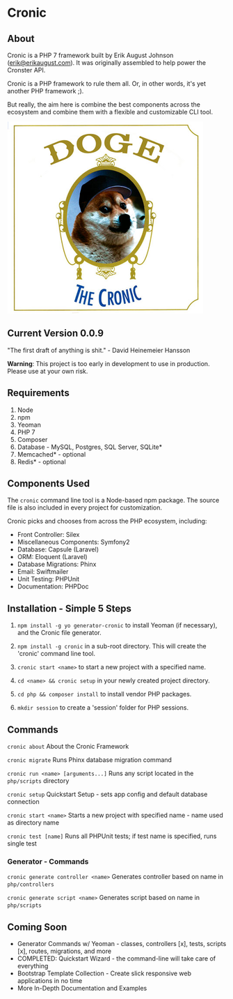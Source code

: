# Cronic

## About

Cronic is a PHP 7 framework built by Erik August Johnson (<erik@erikaugust.com>). 
It was originally assembled to help power the Cronster API.

Cronic is a PHP framework to rule them all. Or, in other words, it's yet another PHP framework ;).

But really, the aim here is combine the best components across the ecosystem and combine them with a flexible and customizable CLI tool. 

![Cronic](https://raw.githubusercontent.com/ErikAugust/cronic/master/cronic.jpg)

## Current Version 0.0.9

"The first draft of anything is shit." - David Heinemeier Hansson

**Warning**: This project is too early in development to use in production. 
Please use at your own risk.


## Requirements

1. Node
2. npm
3. Yeoman
4. PHP 7
5. Composer
6. Database - MySQL, Postgres, SQL Server, SQLite*
7. Memcached* - optional
8. Redis* - optional

## Components Used

The `cronic` command line tool is a Node-based npm package. 
The source file is also included in every project for customization.

Cronic picks and chooses from across the PHP ecosystem, including:

- Front Controller: Silex
- Miscellaneous Components: Symfony2
- Database: Capsule (Laravel)
- ORM: Eloquent (Laravel)
- Database Migrations: Phinx
- Email: Swiftmailer
- Unit Testing: PHPUnit
- Documentation: PHPDoc

## Installation - Simple 5 Steps

1. ```npm install -g yo generator-cronic``` to install Yeoman (if necessary), and the Cronic file generator.

2. ```npm install -g cronic``` in a sub-root directory. This will create the 'cronic' command line tool.
 
3. ```cronic start <name>``` to start a new project with a specified name.

4. ```cd <name> && cronic setup``` in your newly created project directory.

5. ```cd php && composer install``` to install vendor PHP packages.

6. ```mkdir session``` to create a 'session' folder for PHP sessions.


## Commands

```cronic about```
About the Cronic Framework

```cronic migrate```
Runs Phinx database migration command

```cronic run <name> [arguments...]```
Runs any script located in the ```php/scripts``` directory

```cronic setup```
Quickstart Setup - sets app config and default database connection

```cronic start <name>```
Starts a new project with specified name - name used as directory name

```cronic test [name]```
Runs all PHPUnit tests; if test name is specified, runs single test

### Generator - Commands

```cronic generate controller <name>```
Generates controller based on name in ```php/controllers```

```cronic generate script <name>```
Generates script based on name in ```php/scripts```

## Coming Soon

- Generator Commands w/ Yeoman - classes, controllers [x], tests, scripts [x], routes, migrations, and more
- COMPLETED: Quickstart Wizard - the command-line will take care of everything
- Bootstrap Template Collection - Create slick responsive web applications in no time
- More In-Depth Documentation and Examples
